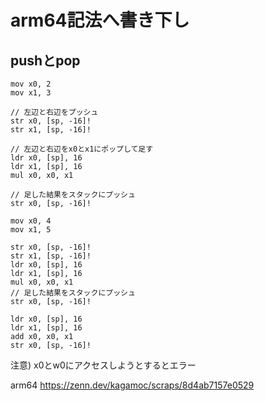 # arm64記法へ書き下し
## pushとpop
```arm64
mov x0, 2
mov x1, 3

// 左辺と右辺をプッシュ
str x0, [sp, -16]!
str x1, [sp, -16]!

// 左辺と右辺をx0とx1にポップして足す
ldr x0, [sp], 16
ldr x1, [sp], 16
mul x0, x0, x1

// 足した結果をスタックにプッシュ
str x0, [sp, -16]!

mov x0, 4
mov x1, 5

str x0, [sp, -16]!
str x1, [sp, -16]!
ldr x0, [sp], 16
ldr x1, [sp], 16
mul x0, x0, x1
// 足した結果をスタックにプッシュ
str x0, [sp, -16]!

ldr x0, [sp], 16
ldr x1, [sp], 16
add x0, x0, x1
str x0, [sp, -16]!
```
注意) x0とw0にアクセスしようとするとエラー

arm64
https://zenn.dev/kagamoc/scraps/8d4ab7157e0529